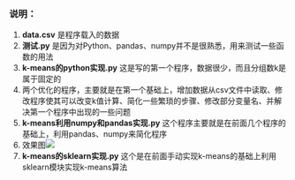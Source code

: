 ### 说明：
1. ****data.csv****  是程序载入的数据
1. ****测试.py****  是因为对Python、pandas、numpy并不是很熟悉，用来测试一些函数的用法
1. **k-means的python实现.py**   这是写的第一个程序，数据很少，而且分组数k是属于固定的
1. 两个优化的程序，主要就是在第一个基础上，增加数据从csv文件中读取、修改程序使其可以改变k值计算、简化一些繁琐的步骤、修改部分变量名、并解决第一个程序中出现的一些问题
1. **k-means利用numpy和pandas实现.py**  这个程序主要就是在前面几个程序的基础上，利用pandas、numpy来简化程序
1. 效果图![](https://img2020.cnblogs.com/blog/1648300/202009/1648300-20200919175456088-318723021.png)
1. **k-means的sklearn实现.py**  这个是在前面手动实现k-means的基础上利用sklearn模块实现k-means算法
